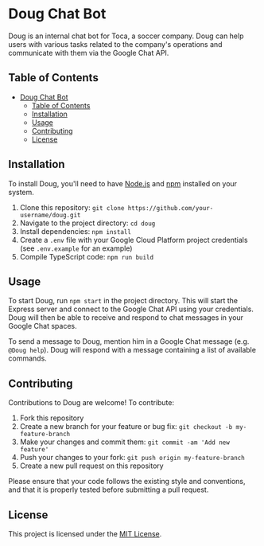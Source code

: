 # Doug Chat Bot

Doug is an internal chat bot for Toca, a soccer company. Doug can help users with various tasks related to the company's operations and communicate with them via the Google Chat API.

## Table of Contents

- [Doug Chat Bot](#doug-chat-bot)
  - [Table of Contents](#table-of-contents)
  - [Installation](#installation)
  - [Usage](#usage)
  - [Contributing](#contributing)
  - [License](#license)

## Installation

To install Doug, you'll need to have [Node.js](https://nodejs.org/en/) and [npm](https://www.npmjs.com/) installed on your system.

1. Clone this repository: `git clone https://github.com/your-username/doug.git`
2. Navigate to the project directory: `cd doug`
3. Install dependencies: `npm install`
4. Create a `.env` file with your Google Cloud Platform project credentials (see `.env.example` for an example)
5. Compile TypeScript code: `npm run build`

## Usage

To start Doug, run `npm start` in the project directory. This will start the Express server and connect to the Google Chat API using your credentials. Doug will then be able to receive and respond to chat messages in your Google Chat spaces.

To send a message to Doug, mention him in a Google Chat message (e.g. `@Doug help`). Doug will respond with a message containing a list of available commands.

## Contributing

Contributions to Doug are welcome! To contribute:

1. Fork this repository
2. Create a new branch for your feature or bug fix: `git checkout -b my-feature-branch`
3. Make your changes and commit them: `git commit -am 'Add new feature'`
4. Push your changes to your fork: `git push origin my-feature-branch`
5. Create a new pull request on this repository

Please ensure that your code follows the existing style and conventions, and that it is properly tested before submitting a pull request.

## License

This project is licensed under the [MIT License](LICENSE).
